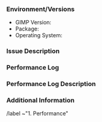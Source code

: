 ### Environment/Versions

- GIMP Version:
- Package: <!--[flatpak? Installer from gimp.org? If another installer, tell us where from] (write it after the > symbol)-->
- Operating System: <!--[Windows? macOS? Linux? All?] (write it after the > symbol) -->

<!-- Note: bug reporters are expected to have verified the bug still exists
either in the last stable version of GIMP or on updated development code
(master branch). -->

### Issue Description

<!-- Please provide a general description of the issue. -->

### Performance Log

<!-- Please record a performance log demonstrating the issue, and attach it to the report.
For more information, see

  https://developer.gimp.org/core/debug/performance-logs/

-->

### Performance Log Description

<!-- Please describe in detail the actions performed in the performance log.
If you added empty event markers to the log, please provide a description for them here.
If you recorded a screencast while recording the log, please attach it here.  -->

### Additional Information

<!-- If there is any additional information, please provide it here. -->

/label ~"1. Performance"
